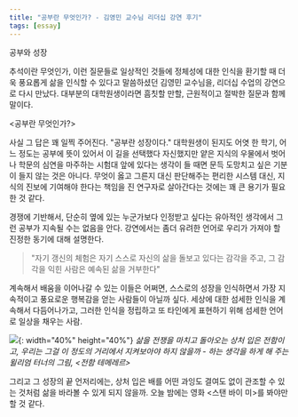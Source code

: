 ```yaml
---
title: "공부란 무엇인가? - 김영민 교수님 리더십 강연 후기"
tags: [essay]
---
```


공부와 성장

<!--more-->

추석이란 무엇인가, 이런 질문들로 일상적인 것들에 정체성에 대한 인식을 환기할 때 더욱 풍요롭게 삶을 인식할 수 있다고 말씀하셨던 김영민 교수님을, 리더십 수업의 강연으로 다시 만났다. 대부분의 대학원생이라면 흠칫할 만할, 근원적이고 절박한 질문과 함께 말이다. 

\<공부란 무엇인가?\>

사실 그 답은 꽤 일찍 주어진다. "공부란 성장이다." 
대학원생이 된지도 어엿 한 학기, 어느 정도는 공부에 뜻이 있어서 이 길을 선택했다 자신했지만 얕은 지식의 우물에서 벗어나 학문의 심연을 마주하는 시험대 앞에 있다는 생각이 들 때면 문득 도망치고 싶은 기분이 들지 않는 것은 아니다. 무엇이 옳고 그른지 대신 판단해주는 편리한 시스템 대신, 지식의 진보에 기여해야 한다는 책임을 진 연구자로 살아간다는 것에는 꽤 큰 용기가 필요한 것 같다.

경쟁에 기반해서, 단순히 옆에 있는 누군가보다 인정받고 싶다는 유아적인 생각에서 그런 공부가 지속될 수는 없음을 안다. 강연에서는 좀더 유려한 언어로 우리가 가져야 할 진정한 동기에 대해 설명한다. 


> "자기 갱신의 체험은 자기 스스로 자신의 삶을 돌보고 있다는 감각을 주고, 그 감각을 익힌 사람은 예속된 삶을 거부한다"

계속해서 배움을 이어나갈 수 있는 이들은 어쩌면, 스스로의 성장을 인식하면서 가장 지속적이고 풍요로운 행복감을 얻는 사람들이 아닐까 싶다. 세상에 대한 섬세한 인식을 계속해서 다듬어나가고, 그러한 인식을 정립하고 또 타인에게 표현하기 위해 섬세한 언어로 일상을 채우는 사람.  

![](https://www.dropbox.com/s/yyryza17qtszgw0/willium_warship.jpg?raw=1){: width="40%" height="40%"}
_삶을 전쟁을 마치고 돌아오는 상처 입은 전함이고, 우리는 그걸 이 정도의 거리에서 지켜보아야 하지 않을까 - 하는 생각을 하게 해 주는 윌리엄 터너의 그림, \<전함 테메레르\>_



그리고 그 성장의 끝 언저리에는, 상처 입은 배를 어떤 과잉도 결여도 없이 관조할 수 있는 것처럼 삶을 바라볼 수 있게 되지 않을까. 오늘 밤에는 영화 \<스탠 바이 미\>를 봐야만 할 것 같다.